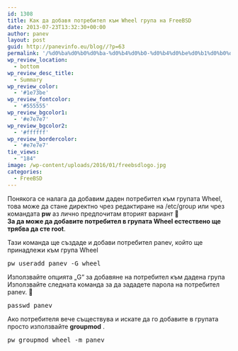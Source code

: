 ```yaml
---
id: 1308
title: Как да добавя потребител към Wheel група на FreeBSD
date: 2013-07-23T13:32:30+00:00
author: panev
layout: post
guid: http://panevinfo.eu/blog//?p=63
permalink: '/%d0%ba%d0%b0%d0%ba-%d0%b4%d0%b0-%d0%b4%d0%be%d0%b1%d0%b0%d0%b2%d1%8f-%d0%bf%d0%be%d1%82%d1%80%d0%b5%d0%b1%d0%b8%d1%82%d0%b5%d0%bb-%d0%ba%d1%8a%d0%bc-wheel-%d0%b3%d1%80%d1%83%d0%bf%d0%b0-%d0%bd%d0%b0-f.html'
wp_review_location:
  - bottom
wp_review_desc_title:
  - Summary
wp_review_color:
  - '#1e73be'
wp_review_fontcolor:
  - '#555555'
wp_review_bgcolor1:
  - '#e7e7e7'
wp_review_bgcolor2:
  - '#ffffff'
wp_review_bordercolor:
  - '#e7e7e7'
tie_views:
  - "184"
image: /wp-content/uploads/2016/01/freebsdlogo.jpg
categories:
  - FreeBSD
---
```

Понякога се налага да добавим даден потребител към групата Wheel, това може да стане директно чрез редактиране на /etc/group или чрез командата **pw** аз лично предпочитам вторият вариант 🙂  
**За да може да добавите потребител в групата Wheel естествено ще трябва да сте root**.

Тази команда ще създаде и добави потребител panev, който ще принадлежи към група Wheel

<pre>pw useradd panev -G wheel</pre>

Използвайте опцията &#8222;G&#8220; за добавяне на потребител към дадена група  
Използвайте следната команда за да зададете парола на потребител panev. 🙂

<pre>passwd panev</pre>

Ако потребителя вече съществува и искате да го добавите в групата просто използвайте **groupmod** .

<pre>pw groupmod wheel -m panev</pre>